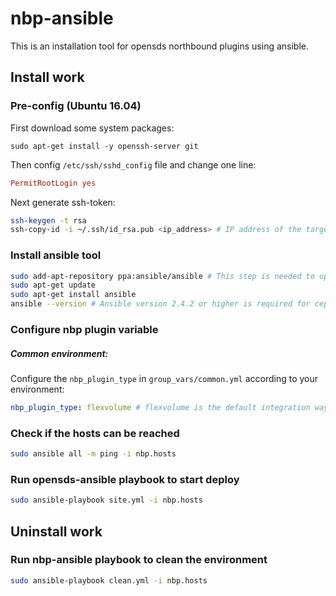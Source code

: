 # nbp-ansible
This is an installation tool for opensds northbound plugins using ansible.

## Install work

### Pre-config (Ubuntu 16.04)
First download some system packages:
```
sudo apt-get install -y openssh-server git
```
Then config ```/etc/ssh/sshd_config``` file and change one line:
```conf
PermitRootLogin yes
```
Next generate ssh-token:
```bash
ssh-keygen -t rsa
ssh-copy-id -i ~/.ssh/id_rsa.pub <ip_address> # IP address of the target machine of the installation
```

### Install ansible tool
```bash
sudo add-apt-repository ppa:ansible/ansible # This step is needed to upgrade ansible to version 2.4.2 which is required for the ceph backend.
sudo apt-get update
sudo apt-get install ansible
ansible --version # Ansible version 2.4.2 or higher is required for ceph; 2.0.0.2 or higher is needed for other backends.
```

### Configure nbp plugin variable
##### Common environment:
Configure the ```nbp_plugin_type``` in `group_vars/common.yml` according to your environment:
```yaml
nbp_plugin_type: flexvolume # flexvolume is the default integration way, but you can change it from 'csi', 'flexvolume'
```

### Check if the hosts can be reached
```bash
sudo ansible all -m ping -i nbp.hosts
```

### Run opensds-ansible playbook to start deploy
```bash
sudo ansible-playbook site.yml -i nbp.hosts
```

## Uninstall work

### Run nbp-ansible playbook to clean the environment
```bash
sudo ansible-playbook clean.yml -i nbp.hosts
```
